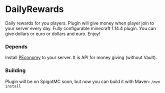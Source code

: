 # DailyRewards
Daily rewards for you players. Plugin will give money when player join to your server every day. 
Fully configurable minecraft 1.14.4 plugin. You can give dollars or euro or dollars and euro.
Enjoy!

### Depends
Install [PEconomy](https://www.spigotmc.org/resources/peconomy.73827/) to your server.
It is API for money giving (without Vault).

### Building
Plugin will be on SpigotMC soon, but now you can build it with Maven: `/mvn install`
